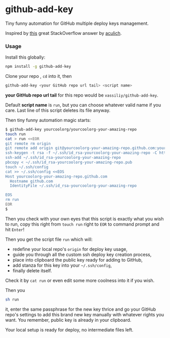 # github-add-key

Tiny funny automation for GitHub multiple deploy keys management.

Inspired by [this](http://stackoverflow.com/a/12705155/7065203) great StackOverflow answer by [aculich](http://stackoverflow.com/users/462302/aculich).

### Usage

Install this globally:

```bash
npm install -g github-add-key
```
Clone your repo , `cd` into it, then

```bash
github-add-key <your GitHub repo url tail> <script name>
```

**your GitHub repo url tail** for this repo would be `vassiliy/github-add-key`.

Default **script name** is `run`, but you can choose whatever valid name if you care. Last line of this script deletes its file anyway.

Then tiny funny automation magic starts:

```bash
$ github-add-key yourcoolorg/yourcoolorg-your-amazing-repo
touch run
cat > run <<EOR
git remote rm origin
git remote add origin git@yourcoolorg-your-amazing-repo.github.com:yourcoolorg/yourcoolorg-your-amazing-repo.git
ssh-keygen -t rsa -f ~/.ssh/id_rsa-yourcoolorg-your-amazing-repo -C https://github.com/yourcoolorg/yourcoolorg-your-amazing-repo
ssh-add ~/.ssh/id_rsa-yourcoolorg-your-amazing-repo
pbcopy < ~/.ssh/id_rsa-yourcoolorg-your-amazing-repo.pub
touch ~/.ssh/config
cat >> ~/.ssh/config <<EOS
Host yourcoolorg-your-amazing-repo.github.com
  Hostname github.com
  IdentityFile ~/.ssh/id_rsa-yourcoolorg-your-amazing-repo

EOS
rm run
EOR
$
```

Then you check with your own eyes that this script is exactly what you wish to run, copy this right from `touch run` right to `EOR` to command prompt and hit `Enter`!

Then you get the script file `run` which will:

- redefine your local repo's `origin` for deploy key usage,
- guide you through all the custom ssh deploy key creation process,
- place into clipboard the public key ready for adding to GitHub,
- add stanza for this key into your `~/.ssh/config`,
- finally delete itself.

Check it by `cat run` or even edit some more coolness into it if you wish.

Then you

```bash
sh run
```

it, enter the same passphrase for the new key thrice and go your GitHub repo's settings to add this brand new key manually with whatever rights you want. You remember, public key is already in your clipboard.

Your local setup is ready for deploy, no intermediate files left.
